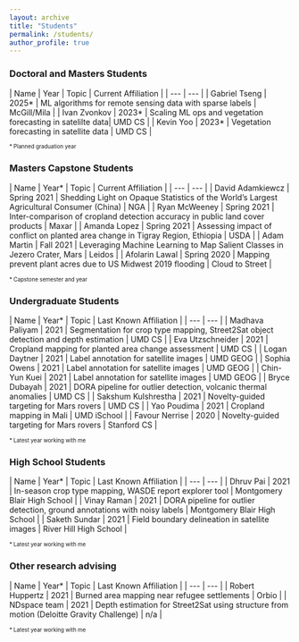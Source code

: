 ```yaml
---
layout: archive
title: "Students"
permalink: /students/
author_profile: true
---
```


### Doctoral and Masters Students

| Name | Year | Topic | Current Affiliation |
| --- | --- |
| Gabriel Tseng | 2025\* | ML algorithms for remote sensing data with sparse labels | McGill/Mila |
| Ivan Zvonkov | 2023\* | Scaling ML ops and vegetation forecasting in satelilte data| UMD CS |
| Kevin Yoo | 2023\* | Vegetation forecasting in satellite data | UMD CS |

<sub><sup>\* Planned graduation year</sup></sub>

### Masters Capstone Students

| Name | Year\* | Topic | Current Affiliation |
| --- | --- |
| David Adamkiewcz | Spring 2021 | Shedding Light on Opaque Statistics of the World’s Largest Agricultural Consumer (China) | NGA |
| Ryan McWeeney | Spring 2021 | Inter-comparison of cropland detection accuracy in public land cover products | Maxar |
| Amanda Lopez | Spring 2021 | Assessing impact of conflict on planted area change in Tigray Region, Ethiopia | USDA |
| Adam Martin | Fall 2021 | Leveraging Machine Learning to Map Salient Classes in Jezero Crater, Mars | Leidos |
| Afolarin Lawal | Spring 2020 | Mapping prevent plant acres due to US Midwest 2019 flooding | Cloud to Street |

<sub><sup>\* Capstone semester and year</sup></sub>

### Undergraduate Students

| Name | Year\* | Topic | Last Known Affiliation |
| --- | --- |
| Madhava Paliyam | 2021 | Segmentation for crop type mapping, Street2Sat object detection and depth estimation | UMD CS |
| Eva Utzschneider | 2021 | Cropland mapping for planted area change assessment | UMD CS |
| Logan Daytner | 2021 | Label annotation for satellite images | UMD GEOG |
| Sophia Owens | 2021 | Label annotation for satellite images | UMD GEOG |
| Chin-Yun Kuei | 2021 | Label annotation for satellite images | UMD GEOG |
| Bryce Dubayah | 2021 | DORA pipeline for outlier detection, volcanic thermal anomalies | UMD CS |
| Sakshum Kulshrestha | 2021 | Novelty-guided targeting for Mars rovers | UMD CS |
| Yao Poudima | 2021 | Cropland mapping in Mali | UMD iSchool |
| Favour Nerrise | 2020 | Novelty-guided targeting for Mars rovers | Stanford CS |

<sub><sup>\* Latest year working with me</sup></sub>

### High School Students

| Name | Year\* | Topic | Last Known Affiliation |
| --- | --- |
| Dhruv Pai | 2021 | In-season crop type mapping, WASDE report explorer tool | Montgomery Blair High School |
| Vinay Raman | 2021 | DORA pipeline for outlier detection, ground annotations with noisy labels | Montgomery Blair High School |
| Saketh Sundar | 2021 | Field boundary delineation in satellite images | River Hill High School |

<sub><sup>\* Latest year working with me</sup></sub>

### Other research advising

| Name | Year\* | Topic | Last Known Affiliation |
| --- | --- |
| Robert Huppertz | 2021 | Burned area mapping near refugee settlements | Orbio |
| NDspace team | 2021 | Depth estimation for Street2Sat using structure from motion (Deloitte Gravity Challenge) | n/a |

<sub><sup>\* Latest year working with me</sup></sub>